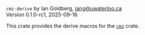 `cmz-derive` by Ian Goldberg, iang@uwaterloo.ca  
Version 0.1.0-rc1, 2025-09-16

This crate provides the derive macros for the
[`cmz`](https://crates.io/crates/cmz) crate.
